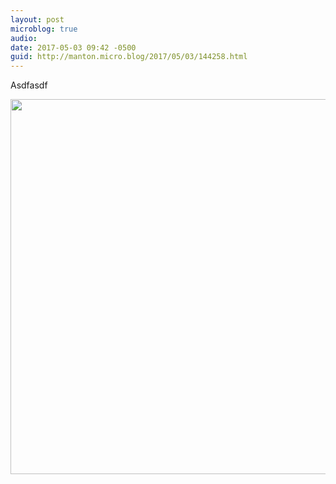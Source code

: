 ```yaml
---
layout: post
microblog: true
audio: 
date: 2017-05-03 09:42 -0500
guid: http://manton.micro.blog/2017/05/03/144258.html
---
```

Asdfasdf

<img src="http://manton.micro.blog/uploads/2017/a3a76e140e.jpg" width="600" height="600" style="height: auto" />
